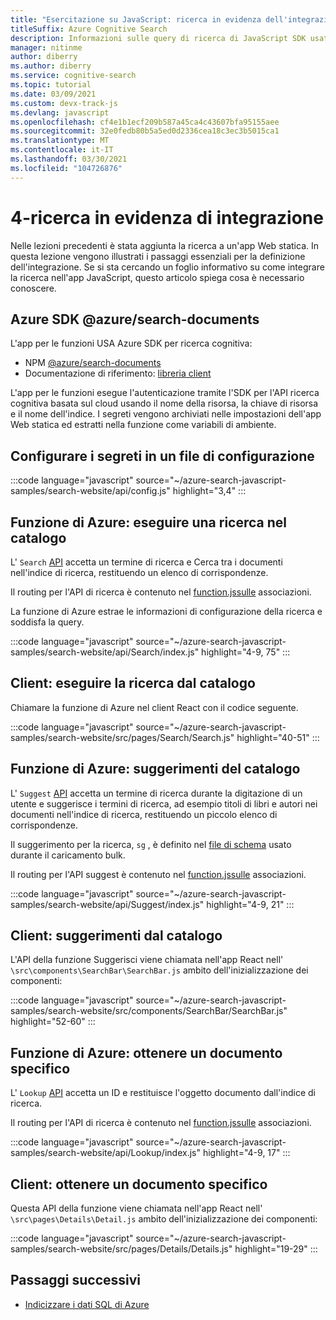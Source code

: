 ```yaml
---
title: "Esercitazione su JavaScript: ricerca in evidenza dell'integrazione"
titleSuffix: Azure Cognitive Search
description: Informazioni sulle query di ricerca di JavaScript SDK usate nel sito Web abilitato per la ricerca
manager: nitinme
author: diberry
ms.author: diberry
ms.service: cognitive-search
ms.topic: tutorial
ms.date: 03/09/2021
ms.custom: devx-track-js
ms.devlang: javascript
ms.openlocfilehash: cf4e1b1ecf209b587a45ca4c43607bfa95155aee
ms.sourcegitcommit: 32e0fedb80b5a5ed0d2336cea18c3ec3b5015ca1
ms.translationtype: MT
ms.contentlocale: it-IT
ms.lasthandoff: 03/30/2021
ms.locfileid: "104726876"
---
```

# <a name="4---search-integration-highlights"></a>4-ricerca in evidenza di integrazione

Nelle lezioni precedenti è stata aggiunta la ricerca a un'app Web statica. In questa lezione vengono illustrati i passaggi essenziali per la definizione dell'integrazione. Se si sta cercando un foglio informativo su come integrare la ricerca nell'app JavaScript, questo articolo spiega cosa è necessario conoscere.

## <a name="azure-sdk-azuresearch-documents"></a>Azure SDK @azure/search-documents 

L'app per le funzioni USA Azure SDK per ricerca cognitiva:

* NPM [@azure/search-documents](https://www.npmjs.com/package/@azure/search-documents)
* Documentazione di riferimento: [libreria client](/javascript/api/overview/azure/search-documents-readme)

L'app per le funzioni esegue l'autenticazione tramite l'SDK per l'API ricerca cognitiva basata sul cloud usando il nome della risorsa, la chiave di risorsa e il nome dell'indice. I segreti vengono archiviati nelle impostazioni dell'app Web statica ed estratti nella funzione come variabili di ambiente. 

## <a name="configure-secrets-in-a-configuration-file"></a>Configurare i segreti in un file di configurazione

:::code language="javascript" source="~/azure-search-javascript-samples/search-website/api/config.js" highlight="3,4" :::

## <a name="azure-function-search-the-catalog"></a>Funzione di Azure: eseguire una ricerca nel catalogo

L' `Search` [API](https://github.com/Azure-Samples/azure-search-javascript-samples/blob/master/search-website/api/Search/index.js) accetta un termine di ricerca e Cerca tra i documenti nell'indice di ricerca, restituendo un elenco di corrispondenze. 

Il routing per l'API di ricerca è contenuto nel [function.jssulle](https://github.com/Azure-Samples/azure-search-javascript-samples/blob/master/search-website/api/Search/function.json) associazioni.

La funzione di Azure estrae le informazioni di configurazione della ricerca e soddisfa la query.

:::code language="javascript" source="~/azure-search-javascript-samples/search-website/api/Search/index.js" highlight="4-9, 75" :::

## <a name="client-search-from-the-catalog"></a>Client: eseguire la ricerca dal catalogo

Chiamare la funzione di Azure nel client React con il codice seguente. 

:::code language="javascript" source="~/azure-search-javascript-samples/search-website/src/pages/Search/Search.js" highlight="40-51" :::

## <a name="azure-function-suggestions-from-the-catalog"></a>Funzione di Azure: suggerimenti del catalogo

L' `Suggest` [API](https://github.com/Azure-Samples/azure-search-javascript-samples/blob/master/search-website/api/Suggest/index.js) accetta un termine di ricerca durante la digitazione di un utente e suggerisce i termini di ricerca, ad esempio titoli di libri e autori nei documenti nell'indice di ricerca, restituendo un piccolo elenco di corrispondenze. 

Il suggerimento per la ricerca, `sg` , è definito nel [file di schema](https://github.com/Azure-Samples/azure-search-javascript-samples/blob/master/search-website/bulk-insert/good-books-index.json) usato durante il caricamento bulk.

Il routing per l'API suggest è contenuto nel [function.jssulle](https://github.com/Azure-Samples/azure-search-javascript-samples/blob/master/search-website/api/Suggest/function.json) associazioni.

:::code language="javascript" source="~/azure-search-javascript-samples/search-website/api/Suggest/index.js" highlight="4-9, 21" :::

## <a name="client-suggestions-from-the-catalog"></a>Client: suggerimenti dal catalogo

L'API della funzione Suggerisci viene chiamata nell'app React nell' `\src\components\SearchBar\SearchBar.js` ambito dell'inizializzazione dei componenti:

:::code language="javascript" source="~/azure-search-javascript-samples/search-website/src/components/SearchBar/SearchBar.js" highlight="52-60" :::

## <a name="azure-function-get-specific-document"></a>Funzione di Azure: ottenere un documento specifico 

L' `Lookup` [API](https://github.com/Azure-Samples/azure-search-javascript-samples/blob/master/search-website/api/Lookup/index.js) accetta un ID e restituisce l'oggetto documento dall'indice di ricerca. 

Il routing per l'API di ricerca è contenuto nel [function.jssulle](https://github.com/Azure-Samples/azure-search-javascript-samples/blob/master/search-website/api/Lookup/function.json) associazioni.

:::code language="javascript" source="~/azure-search-javascript-samples/search-website/api/Lookup/index.js" highlight="4-9, 17" :::

## <a name="client-get-specific-document"></a>Client: ottenere un documento specifico 

Questa API della funzione viene chiamata nell'app React nell' `\src\pages\Details\Detail.js` ambito dell'inizializzazione dei componenti:

:::code language="javascript" source="~/azure-search-javascript-samples/search-website/src/pages/Details/Details.js" highlight="19-29" :::

## <a name="next-steps"></a>Passaggi successivi

* [Indicizzare i dati SQL di Azure](search-indexer-tutorial.md)
